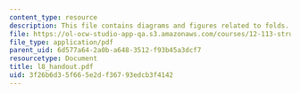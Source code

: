 ```yaml
---
content_type: resource
description: This file contains diagrams and figures related to folds.
file: https://ol-ocw-studio-app-qa.s3.amazonaws.com/courses/12-113-structural-geology-fall-2005/3f26b6d35f665e2df36793edcb3f4142_l8_handout.pdf
file_type: application/pdf
parent_uid: 6d577a64-2a0b-a648-3512-f93b45a3dcf7
resourcetype: Document
title: l8_handout.pdf
uid: 3f26b6d3-5f66-5e2d-f367-93edcb3f4142
---
```

